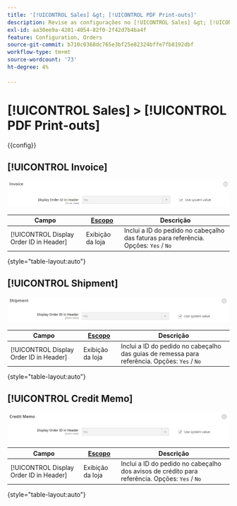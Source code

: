 ```yaml
---
title: '[!UICONTROL Sales] &gt; [!UICONTROL PDF Print-outs]'
description: Revise as configurações no [!UICONTROL Sales] &gt; [!UICONTROL PDF Print-outs] página do Administrador do Commerce.
exl-id: aa30ee9a-4201-4054-82f0-2f42d7b4ba4f
feature: Configuration, Orders
source-git-commit: b710c0368dc765e3bf25e82324bffe7fb8192dbf
workflow-type: tm+mt
source-wordcount: '73'
ht-degree: 4%

---
```


# [!UICONTROL Sales] > [!UICONTROL PDF Print-outs]

{{config}}

<!-- [Invoice](https://docs.magento.com/user-guide/marketing/sales-documents-ref-id.html) -->

## [!UICONTROL Invoice]

![Fatura](./assets/pdf-print-invoice.png)<!-- zoom -->

| Campo | [Escopo](../../getting-started/websites-stores-views.md#scope-settings) | Descrição |
|--- |--- |--- |
| [!UICONTROL Display Order ID in Header] | Exibição da loja | Inclui a ID do pedido no cabeçalho das faturas para referência. Opções: `Yes` / `No` |

{style="table-layout:auto"}

## [!UICONTROL Shipment]

![Remessa](./assets/pdf-print-shipment.png)<!-- zoom -->

| Campo | [Escopo](../../getting-started/websites-stores-views.md#scope-settings) | Descrição |
|--- |--- |--- |
| [!UICONTROL Display Order ID in Header] | Exibição da loja | Inclui a ID do pedido no cabeçalho das guias de remessa para referência. Opções: `Yes` / `No` |

{style="table-layout:auto"}

## [!UICONTROL Credit Memo]

![Aviso de Crédito](./assets/pdf-print-credit-memo.png)<!-- zoom -->

| Campo | [Escopo](../../getting-started/websites-stores-views.md#scope-settings) | Descrição |
|--- |--- |--- |
| [!UICONTROL Display Order ID in Header] | Exibição da loja | Inclui a ID do pedido no cabeçalho dos avisos de crédito para referência. Opções: `Yes` / `No` |

{style="table-layout:auto"}
